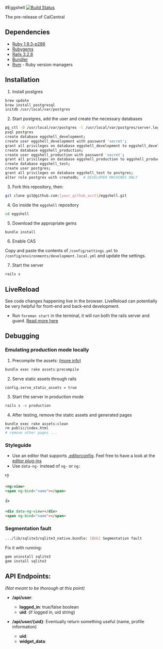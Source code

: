 #Eggshell [![Build Status](https://secure.travis-ci.org/ets-berkeley-edu/eggshell.png)](http://travis-ci.org/ets-berkeley-edu/eggshell)

The pre-release of CalCentral

## Dependencies

* [Ruby 1.9.3-p286](http://www.ruby-lang.org/en/)
* [Rubygems](http://rubyforge.org/frs/?group_id=126)
* [Rails 3.2.8](http://rubyonrails.org/download)
* [Bundler](http://gembundler.com/rails3.html)
* [Rvm](https://rvm.io/rvm/install/) - Ruby version managers

## Installation

1. Install postgres
```bash
brew update
brew install postgresql
initdb /usr/local/var/postgres
```

2. Start postgres, add the user and create the necessary databases
```bash
pg_ctl -D /usr/local/var/postgres -l /usr/local/var/postgres/server.log start
psql postgres
create database eggshell_development;
create user eggshell_development with password 'secret';
grant all privileges on database eggshell_development to eggshell_development;
create database eggshell_production;
create user eggshell_production with password 'secret';
grant all privileges on database eggshell_production to eggshell_production;
create database eggshell_test;
create user postgres;
grant all privileges on database eggshell_test to postgres;
alter role postgres with createdb;  # DEVELOPER MACHINES ONLY
```

3. Fork this repository, then:
```bash
git clone git@github.com:[your_github_acct]/eggshell.git
```

4. Go inside the `eggshell` repository
```bash
cd eggshell
```

5. Download the appropriate gems
```bash
bundle install
```

6. Enable CAS

Copy and paste the contents of `/config/settings.yml` to `/config/environments/development.local.yml` and update the settings.

7. Start the server
```bash
rails s
```

## LiveReload

See code changes happening live in the browser.
LiveReload can potentially be very helpful for front-end and back-end development.

- Run `foreman start` in the terminal, it will run both the rails server and guard. [Read more here](http://blog.daviddollar.org/2011/05/06/introducing-foreman.html)


## Debugging

### Emulating production mode locally

1. Precompile the assets: [(more info)](http://stackoverflow.com/questions/7275636/rails-3-1-0-actionviewtemplateerrror-application-css-isnt-precompiled)
```bash
bundle exec rake assets:precompile
```

2. Serve static assets through rails
```
config.serve_static_assets = true
```

3. Start the server in production mode
```bash
rails s -e production
```

4. After testing, remove the static assets and generated pages
```bash
bundle exec rake assets:clean
rm public/index.html
# remove other pages ...
```

### Styleguide

* Use an editor that supports [.editorconfig](http://editorconfig.org/#overview). Feel free to have a look at the [editor plug-ins](http://editorconfig.org/#download)
* Use `data-ng-` instead of `ng-` or `ng:`

:-1:
```html
<ng:view>
<span ng-bind="name"></span>
```
:+1:
```html
<div data-ng-view></div>
<span ng-bind="name"></span>
```

### Segmentation fault

```bash
.../lib/sqlite3/sqlite3_native.bundle: [BUG] Segmentation fault
```

Fix it with running:

```bash
gem uninstall sqlite3
gem install sqlite3
```

## API Endpoints:
_(Not meant to be thorough at this point)_

- __/api/user__:
  - __logged_in__: true/false boolean
  - __uid__: (if logged in, uid string)

- __/api/user/{uid}__: Eventually return something useful (name, profile information)
  - __uid__: <uid string>
  - __widget_data__: <JSONObject>
